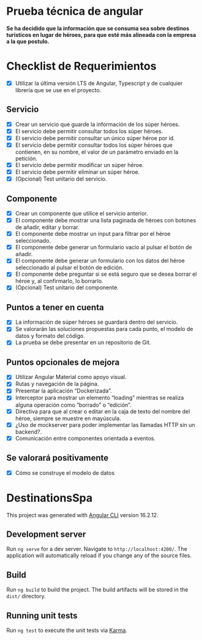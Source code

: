 
# Prueba técnica de angular

**Se ha decidido que la información que se consuma sea sobre destinos turísticos en lugar de héroes, para que esté más alineada con la empresa a la que postulo.**

# Checklist de Requerimientos

- [x] Utilizar la última versión LTS de Angular, Typescript y de cualquier librería que se use en el proyecto.

## Servicio
- [x] Crear un servicio que guarde la información de los súper héroes.
- [x] El servicio debe permitir consultar todos los súper héroes.
- [x] El servicio debe permitir consultar un único súper héroe por id.
- [x] El servicio debe permitir consultar todos los súper héroes que contienen, en su nombre, el valor de un parámetro enviado en la petición.
- [x] El servicio debe permitir modificar un súper héroe.
- [x] El servicio debe permitir eliminar un súper héroe.
- [x] (Opcional) Test unitario del servicio.

## Componente
- [x] Crear un componente que utilice el servicio anterior.
- [x] El componente debe mostrar una lista paginada de héroes con botones de añadir, editar y borrar.
- [x] El componente debe mostrar un input para filtrar por el héroe seleccionado.
- [x] El componente debe generar un formulario vacío al pulsar el botón de añadir.
- [x] El componente debe generar un formulario con los datos del héroe seleccionado al pulsar el botón de edición.
- [x] El componente debe preguntar si se está seguro que se desea borrar el héroe y, al confirmarlo, lo borrarlo.
- [x] (Opcional) Test unitario del componente.

## Puntos a tener en cuenta
- [x] La información de súper héroes se guardará dentro del servicio.
- [x] Se valorarán las soluciones propuestas para cada punto, el modelo de datos y formato del código.
- [x] La prueba se debe presentar en un repositorio de Git.

## Puntos opcionales de mejora
- [x] Utilizar Angular Material como apoyo visual.
- [x] Rutas y navegación de la página.
- [x] Presentar la aplicación “Dockerizada”.
- [x] Interceptor para mostrar un elemento “loading” mientras se realiza alguna operación como “borrado” o “edición”.
- [x] Directiva para que al crear o editar en la caja de texto del nombre del héroe, siempre se muestre en mayúscula.
- [x] ¿Uso de mockserver para poder implementar las llamadas HTTP sin un backend?.
- [x] Comunicación entre componentes orientada a eventos.

## Se valorará positivamente
- [x] Cómo se construye el modelo de datos


# DestinationsSpa

This project was generated with [Angular CLI](https://github.com/angular/angular-cli) version 16.2.12.

## Development server

Run `ng serve` for a dev server. Navigate to `http://localhost:4200/`. The application will automatically reload if you change any of the source files.


## Build

Run `ng build` to build the project. The build artifacts will be stored in the `dist/` directory.

## Running unit tests

Run `ng test` to execute the unit tests via [Karma](https://karma-runner.github.io).
